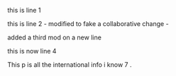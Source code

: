 this is line 1

this is line 2 - modified to fake a collaborative change - 

added a third mod on a new line

this is now line 4

This p is all the international info i know 7 .